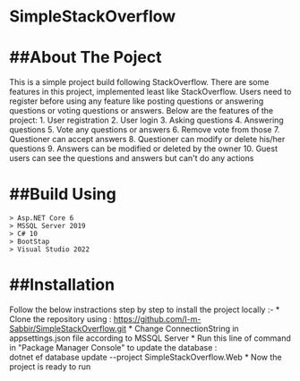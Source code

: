 # SimpleStackOverflow
##About The Poject
=============
This is a simple project build following StackOverflow. There are some features in this project, implemented least like StackOverflow.
Users need to register before using any feature like posting questions or answering questions or voting questions or answers.
Below are the features of the project:
	1. User registration
	2. User login
	3. Asking questions
	4. Answering questions
	5. Vote any questions or answers
	6. Remove vote from those
	7. Questioner can accept answers
	8. Questioner can modify or delete his/her questions
	9. Answers can be modified or deleted by the owner
	10. Guest users can see the questions and answers but can't do any actions

##Build Using
==========
	> Asp.NET Core 6
	> MSSQL Server 2019
	> C# 10
	> BootStap
	> Visual Studio 2022

##Installation
==========
Follow the below instractions step by step to install the project locally :-
	* Clone the repository using : https://github.com/I-m-Sabbir/SimpleStackOverflow.git
	* Change ConnectionString in appsettings.json file according to MSSQL Server
	* Run this line of command in "Package Manager Console" to update the database :  
dotnet ef database update --project SimpleStackOverflow.Web
	* Now the project is ready to run

